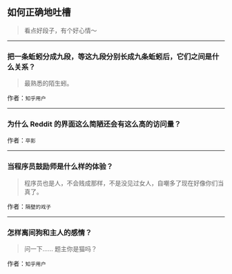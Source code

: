 ## 如何正确地吐槽

> 看点好段子，有个好心情～


 
---

### 把一条蚯蚓分成九段，等这九段分别长成九条蚯蚓后，它们之间是什么关系？

> 最熟悉的陌生蚓。


作者：`知乎用户`

---

### 为什么 Reddit 的界面这么简陋还会有这么高的访问量？

> 


作者：`卒影`

---

### 当程序员鼓励师是什么样的体验？

> 程序员也是人，不会贱成那样，不是没见过女人，自嘲多了现在好像你们当真了。


作者：`隔壁的戏子`

---

### 怎样离间狗和主人的感情？

> 问一下……
> 题主你是猫吗？


作者：`知乎用户`